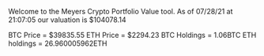 Welcome to the Meyers Crypto Portfolio Value tool. 
As of 07/28/21 at 21:07:05 our valuation is $104078.14 

BTC Price = $39835.55
 ETH Price = $2294.23
BTC Holdings = 1.06BTC
 ETH holdings = 26.960005962ETH 
